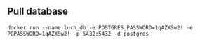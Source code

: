 ## Pull database
``docker run --name luch_db -e POSTGRES_PASSWORD=1qAZXSw2! -e PGPASSWORD=1qAZXSw2! -p 5432:5432 -d postgres``
